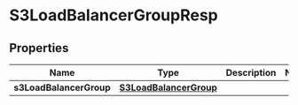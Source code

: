 # S3LoadBalancerGroupResp

## Properties
Name | Type | Description | Notes
------------ | ------------- | ------------- | -------------
**s3LoadBalancerGroup** | [**S3LoadBalancerGroup**](S3LoadBalancerGroup.md) |  | 
